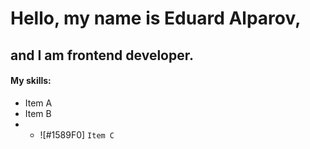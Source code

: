 # Hello, my name is Eduard Alparov, 

## and I am frontend developer.

#### My skills:

- Item A
- Item B
- - ![#1589F0] `Item C`
